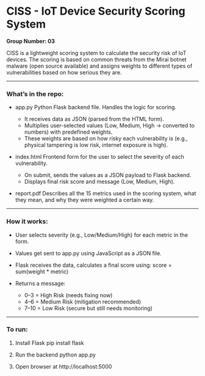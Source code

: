 #  CISS - IoT Device Security Scoring System

**Group Number: 03**

CISS is a lightweight scoring system to calculate the security risk of IoT devices. The scoring is based on common threats from the Mirai botnet malware (open source available) and assigns weights to different types of vulnerabilities based on how serious they are.

---

###  What’s in the repo:

* app.py
  Python Flask backend file. Handles the logic for scoring.

  * It receives data as JSON (parsed from the HTML form).
  * Multiplies user-selected values (Low, Medium, High → converted to numbers) with predefined weights.
  * These weights are based on how risky each vulnerability is (e.g., physical tampering is low risk, internet exposure is high).

* index.html
  Frontend form for the user to select the severity of each vulnerability.

  * On submit, sends the values as a JSON payload to Flask backend.
  * Displays final risk score and message (Low, Medium, High).

* report.pdf
  Describes all the 15 metrics used in the scoring system, what they mean, and why they were weighted a certain way.

---

###  How it works:

* User selects severity (e.g., Low/Medium/High) for each metric in the form.
* Values get sent to app.py using JavaScript as a JSON file.
* Flask receives the data, calculates a final score using:
  score = sum(weight * metric)
* Returns a message:

  * 0–3 = High Risk (needs fixing now)
  * 4–6 = Medium Risk (mitigation recommended)
  * 7–10 = Low Risk (secure but still needs monitoring)

---

###  To run:

1. Install Flask
   pip install flask

2. Run the backend
   python app.py

3. Open browser at
   http://localhost:5000
